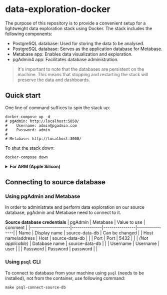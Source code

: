 # data-exploration-docker

The purpose of this repository is to provide a convenient setup for a lightweight data exploration stack using Docker. The stack includes the following components:

- PostgreSQL database: Used for storing the data to be analysed.
- PostgreSQL database: Serves as the application database for Metabase.
- Metabase app: Enables data visualization and exploration.
- pgAdmin4 app: Facilitates database administration.

> It's important to note that the databases are persistent on the machine. This means that stopping and restarting the stack will preserve the data and dashboards.

## Quick start

One line of command suffices to spin the stack up:
```shell
docker-compose up -d
# pgAdmin: http://localhost:5050/
#    Username: admin@pgadmin.com
#    Password: admin
#
# Metabase: http://localhost:3000/
```

To shut the stack down:
```shell
docker-compose down
```

<details>
<summary><b>For ARM (Apple Silicon)</b></summary>

Metabase currently does not offer an official ARM docker image, hence to run this stack on your Apple Silicon you have the choice between:

**Through locally built Metabase ARM image** (preferred)

1. Build custom Apple silicon-compatible Metabase app image locally.
   ```shell
   make build-metabase-arm-image
   ```

2. Duplicate `.env.example` file to a `.env` file.

3. Append suffix `-arm` to **METABASE_VERSION_TAG** (e.g., *v0.46.3* becomes *v0.46.3-arm*).

4. Follow [Quick start](#quick-start).

**Through x86/amd64 emulation with Docker**

1. Turn on x86/amd64 emulation with Docker ([instructions](https://levelup.gitconnected.com/docker-on-apple-silicon-mac-how-to-run-x86-containers-with-rosetta-2-4a679913a0d5#:~:text=How%20to%20enable%20Rosetta%202,and%20install%20any%20available%20updates.)), this significantly affects performance.

2. Follow [Quick start](#quick-start).

</details>

## Connecting to source database

### Using pgAdmin and Metabase

In order to administrate and perform data exploration on our source database, pgAdmin and Metabase need to connect to it.

**Source database credentials**
| pgAdmin            | Metabase      | Value to use   | comment        |
|--------------------|---------------|----------------|----------------|
| Name               | Display name  | source-data-db | Can be changed |
| Host name/address  | Host          | source-data-db |                |
| Port               | Port          | 5432           |                |
| *(Not applicable)* | Database name | source-data-db |                |
| Username           | Username      | user           |                |
| Password           | Password      | password       |                |

### Using `psql` CLI

To connect to database from your machine using `psql` (needs to be installed), not from the container, use following command:
```shell
make psql-connect-source-db
```
